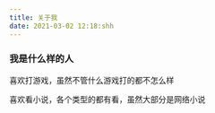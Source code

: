 ```yaml
---
title: 关于我
date: 2021-03-02 12:18:shh
---
```


### 我是什么样的人

喜欢打游戏，虽然不管什么游戏打的都不怎么样

喜欢看小说，各个类型的都有看，虽然大部分是网络小说



